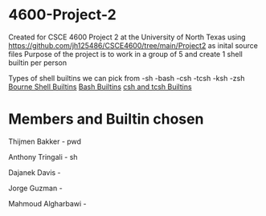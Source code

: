 # 4600-Project-2
Created for CSCE 4600 Project 2 at the University of North Texas using https://github.com/jh125486/CSCE4600/tree/main/Project2 as inital source files Purpose of the project is to work in a group of 5 and create 1 shell builtin per person

Types of shell builtins we can pick from -sh -bash -csh -tcsh -ksh -zsh
[Bourne Shell Builtins](https://www.gnu.org/software/bash/manual/html_node/Bourne-Shell-Builtins.html)
[Bash Builtins](https://www.gnu.org/software/bash/manual/html_node/Bash-Builtins.html)
[csh and tcsh Builtins](https://engineering.unt.edu/events/2022/senior-design-day-open-house-competition)

# Members and Builtin chosen

Thijmen Bakker - pwd

Anthony Tringali - sh

Dajanek Davis -

Jorge Guzman -

Mahmoud Algharbawi -

